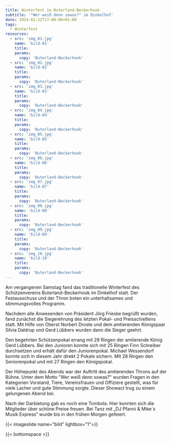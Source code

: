 ```yaml
---
title: Winterfest im Buterland-Beckerhook
subtitle: '"Wer weiß denn sowas?" im Dinkelhof'
date: 2024-01-22T17:00:00+01:00
tags:
  - Winterfest
resources:
  - src: 'img_01.jpg'
    name: 'bild-01'
    title:
    params:
      copy: 'Buterland-Beckerhook'
  - src: 'img_02.jpg'
    name: 'bild-02'
    title:
    params:
      copy: 'Buterland-Beckerhook'
  - src: 'img_03.jpg'
    name: 'bild-03'
    title:
    params:
      copy: 'Buterland-Beckerhook'
  - src: 'img_04.jpg'
    name: 'bild-04'
    title:
    params:
      copy: 'Buterland-Beckerhook'
  - src: 'img_05.jpg'
    name: 'bild-05'
    title:
    params:
      copy: 'Buterland-Beckerhook'
  - src: 'img_06.jpg'
    name: 'bild-06'
    title:
    params:
      copy: 'Buterland-Beckerhook'
  - src: 'img_07.jpg'
    name: 'bild-07'
    title:
    params:
      copy: 'Buterland-Beckerhook'
  - src: 'img_08.jpg'
    name: 'bild-08'
    title:
    params:
      copy: 'Buterland-Beckerhook'
  - src: 'img_09.jpg'
    name: 'bild-09'
    title:
    params:
      copy: 'Buterland-Beckerhook'
  - src: 'img_10.jpg'
    name: 'bild-10'
    title:
    params:
      copy: 'Buterland-Beckerhook'
---
```


Am vergangenen Samstag fand das traditionelle Winterfest des Schützenvereins Buterland-Beckerhook
im Dinkelhof statt. Der Festausschuss und der Thron boten ein unterhaltsames und stimmungsvolles
Programm.

Nachdem alle Anwesenden von Präsident Jörg Frieske begrüßt wurden, fand zunächst die Siegerehrung
des letzten Pokal- und Preisschießens statt. Mit Hilfe von Oberst Norbert Droste und dem
amtierenden Königspaar Silvia Daldrup und Gerd Lübbers wurden dann die Sieger geehrt.

Den begehrten Schützenpokal errang mit 29 Ringen der amtierende König Gerd Lübbers. Bei den
Junioren konnte sich mit 25 Ringen Finn Schreiber durchsetzen und erhält dafür den Juniorenpokal.
Michael Wessendorf konnte sich in diesem Jahr direkt 2 Pokale sichern. Mit 28 Ringen den
Seniorenpokal und mit 27 Ringen den Königspokal.

Der Höhepunkt des Abends war der Auftritt des amtierenden Throns auf der Bühne. Unter dem Motto
"Wer weiß denn sowas?" wurden Fragen in den Kategorien Vorstand, Tiere, Vereinsfrauen und Offiziere
gestellt, was für viele Lacher und gute Stimmung sorgte. Dieser Showact trug zu einem gelungenen Abend bei.

Nach der Darbietung gab es noch eine Tombola. Hier konnten sich die Mitglieder über schöne Preise
freuen. Bei Tanz mit „DJ Pfanni & Mike`s Musik Express“ wurde bis in den frühen Morgen gefeiert.

{{< imageslide name="bild" lightbox="1">}}

{{< bottomspace >}}

